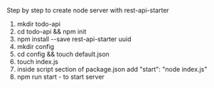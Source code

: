 Step by step to create node server with rest-api-starter
1. mkdir todo-api
2. cd todo-api && npm init
3. npm install --save rest-api-starter uuid
4. mkdir config
5. cd config && touch default.json
6. touch index.js
7. inside script section of package.json add "start": "node index.js"
8. npm run start - to start server
